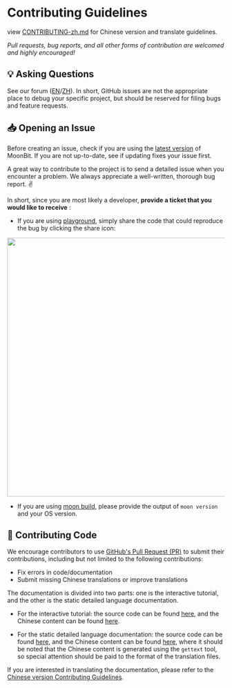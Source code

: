 # Contributing Guidelines

view [CONTRIBUTING-zh.md](./CONTRIBUTING-zh.md) for Chinese version and translate guidelines.

_Pull requests, bug reports, and all other forms of contribution are welcomed and highly encouraged!_

## :bulb: Asking Questions

See our forum ([EN](https://discuss.moonbitlang.com/)/[ZH](https://taolun.moonbitlang.com/)). In short, GitHub issues are not the appropriate place to debug your specific project, but should be reserved for filing bugs and feature requests.

## :inbox_tray: Opening an Issue

Before creating an issue, check if you are using the [latest version](https://www.moonbitlang.com/download/) of MoonBit. If you are not up-to-date, see if updating fixes your issue first.

A great way to contribute to the project is to send a detailed issue when you encounter a problem. We always appreciate a well-written, thorough bug report. :v:

In short, since you are most likely a developer, **provide a ticket that you would like to receive** :

- If you are using [playground](https://try.moonbitlang.com/), simply share the code that could reproduce the bug by clicking the share icon:

<img width="600" src="imgs/share_moonbit.png">

- If you are using [moon build](https://docs.moonbitlang.com/en/latest/toolchain/moon/tutorial.html), please provide the output of `moon version` and your OS version.

## :hammer: Contributing Code

We encourage contributors to use [GitHub's Pull Request (PR)](https://docs.github.com/en/pull-requests/collaborating-with-pull-requests/proposing-changes-to-your-work-with-pull-requests/about-pull-requests) to submit their contributions, including but not limited to the following contributions:
- Fix errors in code/documentation
- Submit missing Chinese translations or improve translations

The documentation is divided into two parts: one is the interactive tutorial, and the other is the static detailed language documentation.

- For the interactive tutorial: the source code can be found [here](https://github.com/moonbitlang/moonbit-docs/tree/main/moonbit-tour/tour), and the Chinese content can be found [here](https://github.com/moonbitlang/moonbit-docs/tree/main/moonbit-tour/tour/zh).

- For the static detailed language documentation: the source code can be found [here](https://github.com/moonbitlang/moonbit-docs/tree/main/next), and the Chinese content can be found [here](https://github.com/moonbitlang/moonbit-docs/tree/main/next/locales/zh_CN/LC_MESSAGES), where it should be noted that the Chinese content is generated using the `gettext` tool, so special attention should be paid to the format of the translation files.

If you are interested in translating the documentation, please refer to the [Chinese version Contributing Guidelines](./CONTRIBUTING-zh.md).